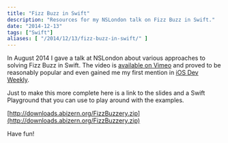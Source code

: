 ```yaml
---
title: "Fizz Buzz in Swift"
description: "Resources for my NSLondon talk on Fizz Buzz in Swift."
date: "2014-12-13"
tags: ["Swift"]
aliases: [ "/2014/12/13/fizz-buzz-in-swift/" ]
---
```


In August 2014 I gave a talk at NSLondon about various approaches to solving
Fizz Buzz in Swift.  The video is
[available on Vimeo](http://vimeo.com/105440181) and proved to be reasonably
popular and even gained me my first mention in [iOS Dev Weekly](https://iosdevweekly.com/issues/167).

Just to make this more complete here is a link to the slides and a Swift
Playground that you can use to play around with the examples.

[http://downloads.abizern.org/FizzBuzzery.zip](http://downloads.abizern.org/FizzBuzzery.zip)

Have fun!
